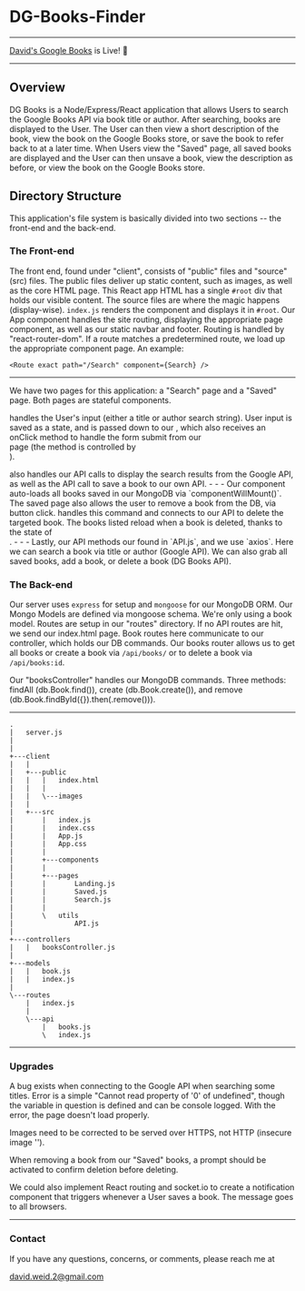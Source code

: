 # DG-Books-Finder
- - -
[David's Google Books](https://dg-books.herokuapp.com/) is Live! :book:
- - -
## Overview

DG Books is a Node/Express/React application that allows Users to search the Google Books API via book title or author. After searching, books are displayed to the User. The User can then view a short description of the book, view the book on the Google Books store, or save the book to refer back to at a later time. When Users view the "Saved" page, all saved books are displayed and the User can then unsave a book, view the description as before, or view the book on the Google Books store.

## Directory Structure

This application's file system is basically divided into two sections -- the front-end and the back-end.

### The Front-end
The front end, found under "client", consists of "public" files and "source" (src) files. The public files deliver up static content, such as images, as well as the core HTML page. This React app HTML has a single `#root` div that holds our visible content. The source files are where the magic happens (display-wise). `index.js` renders the <App /> component and displays it in `#root`. Our App component handles the site routing, displaying the appropriate page component, as well as our static navbar and footer. Routing is handled by "react-router-dom". If a route matches a predetermined route, we load up the appropriate component page. An example:

`<Route exact path="/Search" component={Search} />`

- - - 
We have two pages for this application: a "Search" page and a "Saved" page. Both pages are stateful components. <Search /> handles the User's input (either a title or author search string). User input is saved as a state, and is passed down to our <SearchForm />, which also receives an onClick method to handle the form submit from our <Search /> page (the method is controlled by <Search />).

<Search /> also handles our API calls to display the search results from the Google API, as well as the API call to save a book to our own API.
- - -
Our <Saved /> component auto-loads all books saved in our MongoDB via `componentWillMount()`. The saved page also allows the user to remove a book from the DB, via button click. <Saved /> handles this command and connects to our API to delete the targeted book. The books listed reload when a book is deleted, thanks to the state of <Search />.
- - -
Lastly, our API methods our found in `API.js`, and we use `axios`. Here we can search a book via title or author (Google API). We can also grab all saved books, add a book, or delete a book (DG Books API).

### The Back-end
Our server uses `express` for setup and `mongoose` for our MongoDB ORM. Our Mongo Models are defined via mongoose schema. We're only using a book model. Routes are setup in our "routes" directory. If no API routes are hit, we send our index.html page. Book routes here communicate to our controller, which holds our DB commands. Our books router allows us to get all books or create a book via `/api/books/` or to delete a book via `/api/books:id`.

Our "booksController" handles our MongoDB commands. Three methods: findAll (db.Book.find()), create (db.Book.create()), and remove (db.Book.findById({}).then(.remove())).
- - -
```
.
|   server.js
|   
|
+---client
|   | 
|   +---public
|   |   |   index.html
|   |   |
|   |   \---images
|   |
|   +---src
|       |   index.js
|       |   index.css
|       |   App.js
|       |   App.css
|       |
|       +---components
|       |
|       +---pages
|       |       Landing.js
|       |       Saved.js
|       |       Search.js
|       |
|       \   utils
|               API.js
|
+---controllers
|   |   booksController.js
|
+---models
|   |   book.js
|   |   index.js
|               
\---routes
    |   index.js
    |   
    \---api
        |   books.js
        \   index.js
```
- - -

### Upgrades

A bug exists when connecting to the Google API when searching some titles. Error is a simple "Cannot read property of '0' of undefined", though the variable in question is defined and can be console logged. With the error, the page doesn't load properly.

Images need to be corrected to be served over HTTPS, not HTTP (insecure image '<URL>').
    
When removing a book from our "Saved" books, a prompt should be activated to confirm deletion before deleting.

We could also implement React routing and socket.io to create a notification component that triggers whenever a User saves a book. The message goes to all browsers.

- - -
### Contact

If you have any questions, concerns, or comments, please reach me at

david.weid.2@gmail.com
